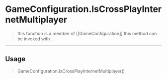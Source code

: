 # GameConfiguration.IsCrossPlayInternetMultiplayer
> this function is a member of [[GameConfiguration]]
> this method can be invoked with `.`
-----
## Usage
> GameConfiguration.IsCrossPlayInternetMultiplayer()
